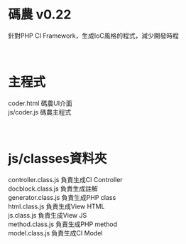 # 碼農 v0.22
針對PHP CI Framework，生成IoC風格的程式，減少開發時程<br />
<br />
<br />
# 主程式<br />
coder.html  碼農UI介面<br />
js/coder.js 碼農主程式<br />
<br />
<br />
# js/classes資料夾<br />
controller.class.js 負責生成CI Controller<br />
docblock.class.js 負責生成註解<br />
generator.class.js 負責生成PHP class<br />
html.class.js 負責生成View HTML<br />
js.class.js 負責生成View JS<br />
method.class.js 負責生成PHP method<br />
model.class.js 負責生成CI Model<br />
